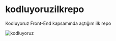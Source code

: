 # kodluyoruzilkrepo
Kodluyoruz Front-End kapsamında açtığım ilk repo

![kodluyoruz]("C:\Users\musta\Desktop\Kodluyoruzilkrepo")
